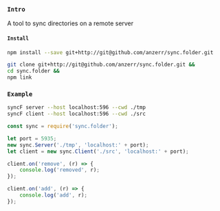 
### `Intro`
A tool to sync directories on a remote server

#### `Install`
``` bash
npm install --save git+http://git@github.com/anzerr/sync.folder.git
```

``` bash
git clone git+http://git@github.com/anzerr/sync.folder.git &&
cd sync.folder &&
npm link
```

### `Example`

``` bash
syncF server --host localhost:596 --cwd ./tmp
syncF client --host localhost:596 --cwd ./src
```

``` javascript
const sync = require('sync.folder');

let port = 5935;
new sync.Server('./tmp', 'localhost:' + port);
let client = new sync.Client('./src', 'localhost:' + port);

client.on('remove', (r) => {
	console.log('removed', r);
});

client.on('add', (r) => {
	console.log('add', r);
});
```